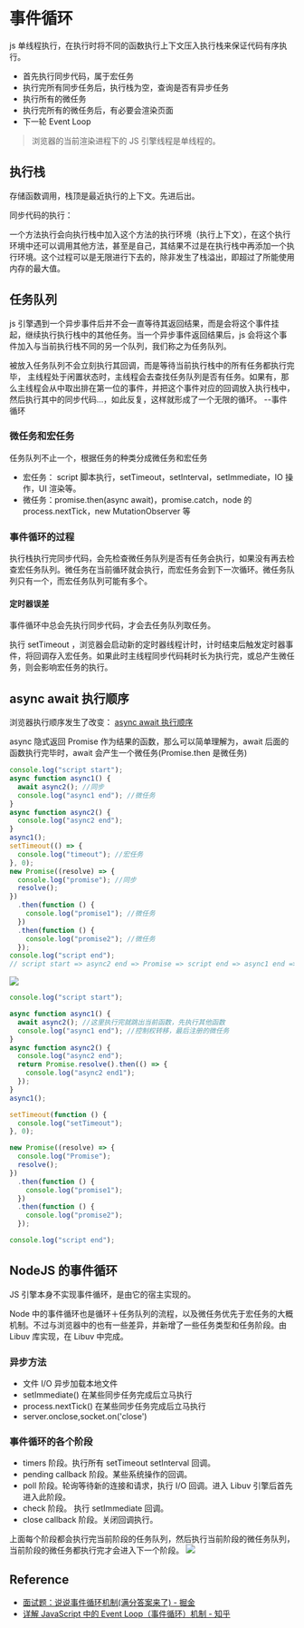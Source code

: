 # 事件循环

js 单线程执行，在执行时将不同的函数执行上下文压入执行栈来保证代码有序执行。

- 首先执行同步代码，属于宏任务
- 执行完所有同步任务后，执行栈为空，查询是否有异步任务
- 执行所有的微任务
- 执行完所有的微任务后，有必要会渲染页面
- 下一轮 Event Loop

> 浏览器的当前渲染进程下的 JS 引擎线程是单线程的。

## 执行栈

存储函数调用，栈顶是最近执行的上下文。先进后出。

同步代码的执行：

一个方法执行会向执行栈中加入这个方法的执行环境（执行上下文），在这个执行环境中还可以调用其他方法，甚至是自己，其结果不过是在执行栈中再添加一个执行环境。这个过程可以是无限进行下去的，除非发生了栈溢出，即超过了所能使用内存的最大值。

## 任务队列

js 引擎遇到一个异步事件后并不会一直等待其返回结果，而是会将这个事件挂起，继续执行执行栈中的其他任务。当一个异步事件返回结果后，js 会将这个事件加入与当前执行栈不同的另一个队列，我们称之为任务队列。

被放入任务队列不会立刻执行其回调，而是等待当前执行栈中的所有任务都执行完毕， 主线程处于闲置状态时，主线程会去查找任务队列是否有任务。如果有，那么主线程会从中取出排在第一位的事件，并把这个事件对应的回调放入执行栈中，然后执行其中的同步代码...，如此反复，这样就形成了一个无限的循环。 --事件循环

### 微任务和宏任务

任务队列不止一个，根据任务的种类分成微任务和宏任务

- 宏任务： script 脚本执行，setTimeout，setInterval，setImmediate，IO 操作，UI 渲染等。
- 微任务：promise.then(async await)，promise.catch，node 的 process.nextTick，new MutationObserver 等

### 事件循环的过程

执行栈执行完同步代码，会先检查微任务队列是否有任务会执行，如果没有再去检查宏任务队列。微任务在当前循环就会执行，而宏任务会到下一次循环。微任务队列只有一个，而宏任务队列可能有多个。

#### 定时器误差

事件循环中总会先执行同步代码，才会去任务队列取任务。

执行 setTimeout ，浏览器会启动新的定时器线程计时，计时结束后触发定时器事件，将回调存入宏任务。如果此时主线程同步代码耗时长为执行完，或总产生微任务，则会影响宏任务的执行。

## async await 执行顺序

浏览器执行顺序发生了改变： [async await 执行顺序](https://juejin.cn/post/6844904079353708557#heading-3)

async 隐式返回 Promise 作为结果的函数，那么可以简单理解为，await 后面的函数执行完毕时，await 会产生一个微任务(Promise.then 是微任务)

```js
console.log("script start");
async function async1() {
  await async2(); //同步
  console.log("async1 end"); //微任务
}
async function async2() {
  console.log("async2 end");
}
async1();
setTimeout(() => {
  console.log("timeout"); //宏任务
}, 0);
new Promise((resolve) => {
  console.log("promise"); //同步
  resolve();
})
  .then(function () {
    console.log("promise1"); //微任务
  })
  .then(function () {
    console.log("promise2"); //微任务
  });
console.log("script end");
// script start => async2 end => Promise => script end => async1 end => promise1 => promise2 => setTimeout
```

![](https://s2.loli.net/2022/05/11/urd1blqZXF8cTsD.png)

```js
console.log("script start");

async function async1() {
  await async2(); //这里执行完就跳出当前函数，先执行其他函数
  console.log("async1 end"); //控制权转移，最后注册的微任务
}
async function async2() {
  console.log("async2 end");
  return Promise.resolve().then(() => {
    console.log("async2 end1");
  });
}
async1();

setTimeout(function () {
  console.log("setTimeout");
}, 0);

new Promise((resolve) => {
  console.log("Promise");
  resolve();
})
  .then(function () {
    console.log("promise1");
  })
  .then(function () {
    console.log("promise2");
  });

console.log("script end");
```

## NodeJS 的事件循环

JS 引擎本身不实现事件循环，是由它的宿主实现的。

Node 中的事件循环也是循环＋任务队列的流程，以及微任务优先于宏任务的大概机制。不过与浏览器中的也有一些差异，并新增了一些任务类型和任务阶段。由 Libuv 库实现，在 Libuv 中完成。

### 异步方法

- 文件 I/O 异步加载本地文件
- setImmediate() 在某些同步任务完成后立马执行
- process.nextTick() 在某些同步任务完成后立马执行
- server.onclose,socket.on('close')

### 事件循环的各个阶段

- timers 阶段。执行所有 setTimeout setInterval 回调。
- pending callback 阶段。某些系统操作的回调。
- poll 阶段。轮询等待新的连接和请求，执行 I/O 回调。进入 Libuv 引擎后首先进入此阶段。
- check 阶段。 执行 setImmediate 回调。
- close callback 阶段。关闭回调执行。

上面每个阶段都会执行完当前阶段的任务队列，然后执行当前阶段的微任务队列，当前阶段的微任务都执行完才会进入下一个阶段。
![](https://s2.loli.net/2022/05/11/n4XrUmpL6uPckVF.jpg)
## Reference

- [面试题：说说事件循环机制(满分答案来了) - 掘金](https://juejin.cn/post/6844904079353708557#heading-1)
- [详解 JavaScript 中的 Event Loop（事件循环）机制 - 知乎](https://zhuanlan.zhihu.com/p/33058983)
